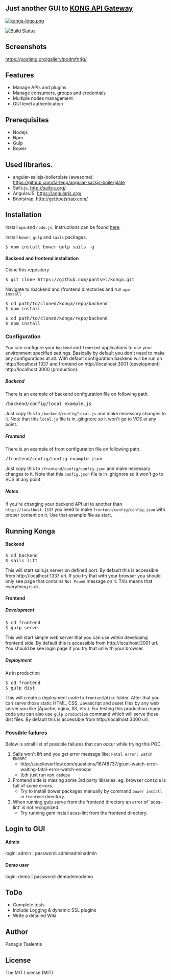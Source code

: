 ## Just another GUI to [KONG API Gateway](http://getkong.org)


[![konga-logo.png](https://s21.postimg.org/lh9qb1fev/konga_logo.png)](https://postimg.org/image/569meq2wz/)

 [![Build Status](https://travis-ci.org/pantsel/konga.svg?branch=master)](https://travis-ci.org/pantsel/konga)
## Screenshots
https://postimg.org/gallery/podmfn4g/

## Features
* Manage APIs and plugins
* Manage consumers, groups and credentials
* Multiple nodes management
* GUI level authentication


## Prerequisites
- Nodejs
- Npm
- Gulp
- Bower

## Used libraries.
* angular-sailsjs-boilerplate (awesome): https://github.com/tarlepp/angular-sailsjs-boilerplate
* Sails.js, http://sailsjs.org/
* AngularJS, https://angularjs.org/
* Bootstrap, http://getbootstrap.com/

## Installation
Install <code>npm</code> and <code>node.js</code>. Instructions can be found [here](http://sailsjs.org/#/getStarted?q=what-os-do-i-need).

Install <code>bower</code>, <code>gulp</code> and <code>sails</code> packages.
<pre>
$ npm install bower gulp sails -g
</pre>

#### Backend and frontend installation

Clone this repository
<pre>$ git clone https://github.com/pantsel/konga.git</pre>
Navigate to /backend and /frontend directories and run <code>npm install</code>
<pre>
$ cd path/to/cloned/konga/repo/backend
$ npm install
</pre>
<pre>
$ cd path/to/cloned/konga/repo/backend
$ npm install
</pre>

### Configuration
You can configure your <code>backend</code> and <code>frontend</code> applications to use your environment specified
settings. Basically by default you don't need to make any configurations at all. With default configuration backend will be run on http://localhost:1337 and frontend on http://localhost:3001 (development) http://localhost:3000 (production).

##### Backend
There is an example of backend configuration file on following path.

<pre>
/backend/config/local_example.js
</pre>

Just copy this to <code>/backend/config/local.js</code> and make necessary changes to it. Note that this
<code>local.js</code> file is in .gitignore so it won't go to VCS at any point.

##### Frontend
There is an example of front configuration file on following path.

<pre>
/frontend/config/config_example.json
</pre>

Just copy this to <code>/frontend/config/config.json</code> and make necessary changes to it. Note that this
<code>config.json</code> file is in .gitignore so it won't go to VCS at any point.

##### Notes
If you're changing your backend API url to another than <code>http://localhost:1337</code> you need to make
<code>frontend/config/config.json</code> with proper content on it. Use that example file as start.

## Running Konga
#### Backend
<pre>
$ cd backend
$ sails lift
</pre>

This will start sails.js server on defined port. By default this is accessible from http://localhost:1337 url. If you
try that with your browser you should only see page that contains <code>Not Found</code> message on it. This means that
everything is ok.

#### Frontend

##### Development #####
<pre>
$ cd frontend
$ gulp serve
</pre>

This will start simple web server that you can use within developing frontend side. By default this is accessible from http://localhost:3001 url. You should be see login page if you try that url with your browser.

##### Deployment #####
As in production
<pre>
$ cd frontend
$ gulp dist
</pre>

This will create a deployment code to ```frontend/dist``` folder. After that you can serve those static HTML, CSS,
Javascript and asset files by any web server you like (Apache, nginx, IIS, etc.). For testing this production ready code
you can also use ```gulp production``` command which will serve those dist files. By default this is accessible from
http://localhost:3000 url.

### Possible failures
Below is small list of possible failures that can occur while trying this POC.

<ol>
    <li>Sails won't lift and you get error message like: <code>Fatal error: watch ENOSPC</code>
        <ul>
            <li>http://stackoverflow.com/questions/16748737/grunt-watch-error-waiting-fatal-error-watch-enospc</li>
            <li>tl;dr just run <code>npm dedupe</code>
        </ul>
    </li>
    <li>Frontend side is missing some 3rd party libraries. eg. browser console is full of some errors.
        <ul>
            <li>Try to install bower packages manually by command <code>bower install</code> in <code>frontend</code> directory.
        </ul>        
    </li>
    <li>When running gulp serve from the frontend directory an error of 'scss-lint' is not recognized.
        <ul>
            <li>Try running gem install scss-lint from the frontend directory.
        </ul>        
    </li>
</ol>

## Login to GUI

#### Admin
login: admin | password: adminadminadmin

#### Demo user
login: demo | password: demodemodemo

## ToDo
* Complete tests
* Include Logging & dynamic SSL plugins
* Write a detailed Wiki

## Author
Panagis Tselentis

## License
The MIT License (MIT)
